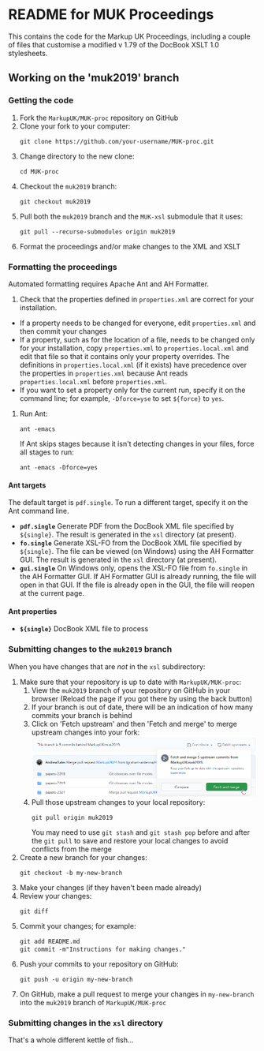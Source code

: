 # README for MUK Proceedings

This contains the code for the Markup UK Proceedings, including a couple of files that customise a modified v 1.79 of the DocBook XSLT 1.0 stylesheets.

## Working on the 'muk2019' branch

### Getting the code

1. Fork the `MarkupUK/MUK-proc` repository on GitHub
1. Clone your fork to your computer:
   ```
   git clone https://github.com/your-username/MUK-proc.git
   ```
1. Change directory to the new clone:
   ```
   cd MUK-proc
   ```
1. Checkout the `muk2019` branch:
   ```
   git checkout muk2019
   ```
1. Pull both the `muk2019` branch and the `MUK-xsl` submodule that it uses:
   ```
   git pull --recurse-submodules origin muk2019
   ```
1. Format the proceedings and/or make changes to the XML and XSLT

### Formatting the proceedings

Automated formatting requires Apache Ant and AH Formatter.

1. Check that the properties defined in `properties.xml` are correct for your installation.
 - If a property needs to be changed for everyone, edit `properties.xml` and then commit your changes
 - If a property, such as for the location of a file, needs to be changed only for your installation, copy `properties.xml` to `properties.local.xml` and edit that file so that it contains only your property overrides. The definitions in `properties.local.xml` (if it exists) have precedence over the properties in `properties.xml` because Ant reads `properties.local.xml` before `properties.xml`.
 - If you want to set a property only for the current run, specify it on the command line; for example, `-Dforce=yse` to set `${force}` to `yes`.
1. Run Ant:
   ```
   ant -emacs
   ```
   If Ant skips stages because it isn't detecting changes in your files, force all stages to run:
   ```
   ant -emacs -Dforce=yes
   ```

#### Ant targets

The default target is `pdf.single`. To run a different target, specify it on the Ant command line.

- **`pdf.single`**
  Generate PDF from the DocBook XML file specified by `${single}`.
  The result is generated in the `xsl` directory (at present).
- **`fo.single`**
  Generate XSL-FO from the DocBook XML file specified by `${single}`. The file can be viewed (on Windows) using the AH Formatter GUI.
  The result is generated in the `xsl` directory (at present).
- **`gui.single`**
  On Windows only, opens the XSL-FO file from `fo.single` in the AH Formatter GUI. If AH Formatter GUI is already running, the file will open in that GUI. If the file is already open in the GUI, the file will reopen at the current page.

#### Ant properties

- **`${single}`**
  DocBook XML file to process

### Submitting changes to the `muk2019` branch

When you have changes that are *not* in the `xsl` subdirectory:

1. Make sure that your repository is up to date with `MarkupUK/MUK-proc`:
   1. View the `muk2019` branch of your repository on GitHub in your browser
	  (Reload the page if you got there by using the back button)
   1. If your branch is out of date, there will be an indication of how many commits your branch is behind
   1. Click on 'Fetch upstream' and then 'Fetch and merge' to merge upstream changes into your fork:
	  ![](fetch-and-merge.png)
   1. Pull those upstream changes to your local repository:
      ```
	  git pull origin muk2019
	  ```
	  You may need to use `git stash` and `git stash pop` before and after the `git pull` to save and restore your local changes to avoid conflicts from the merge
1. Create a new branch for your changes:
   ```
   git checkout -b my-new-branch
   ```
1. Make your changes (if they haven't been made already)
1. Review your changes:
   ```
   git diff
   ```
1. Commit your changes; for example:
   ```
   git add README.md
   git commit -m"Instructions for making changes."
   ```
1. Push your commits to your repository on GitHub:
   ```
   git push -u origin my-new-branch
   ```
1. On GitHub, make a pull request to merge your changes in `my-new-branch` into the `muk2019` branch of `MarkupUK/MUK-proc`

### Submitting changes in the `xsl` directory

That's a whole different kettle of fish...
